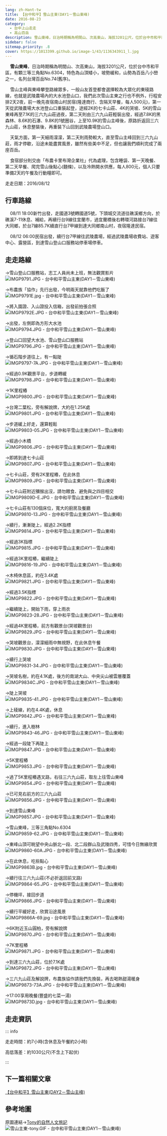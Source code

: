 ```yaml
---
lang: zh-Hant-tw
title: 【台中和平】雪山主東(DAY1－雪山東峰)
date: 2016-08-23
category: 
  - 台中上山走走
  - 高山百岳
description: 雪山東峰，日治時期稱為明間山、次高東山，海拔3201公尺，位於台中市和平區，有顆三等三角點No.6304，特色為山頂矮小，坡勢緩和，山勢為百岳八小巒之一，名列台灣百岳No.74(舊序)。
sidebar: false
sitemap.priority: .8
cover: https://1013399.github.io/image-1/43/1136343911_l.jpg
---
```


    **雪山東峰**，日治時期稱為明間山、次高東山，海拔3201公尺，位於台中市和平區，有顆三等三角點No.6304，特色為山頂矮小，坡勢緩和，山勢為百岳八小巒之一，名列台灣百岳No.74(舊序)。  

<!-- more -->

    雪山主峰與東峰攀登路線眾多，一般山友首登都會選擇較為大眾化的東稜路線，也就是武陵農場內的大水池登山口，我們此次雪山主東之行也不例外，行程安排2天2夜，前一晚先夜宿南山村民宿(隆達商行、含隔天早餐，每人500元)，第一天從武陵農場大水池登山口重裝起登，途經2K的七卡山莊、4K的哭坡、5K的雪山東峰再至7.1K的三六九山莊過夜，第二天則由三六九山莊輕裝出發，經過7.8K的黑森林、8.6K的石瀑、9.8K的1號圈谷，上至10.9K的雪山主峰後，原路折返回三六九山莊，休息整裝後，再重裝下山回到武陵農場登山口。  

    天氣方面，第一天細雨濛濛，第二天則雨勢較大，直至雪山主峰回到三六九山莊，雨才停歇，沿途未能盡賞風景，雖然有些美中不足，但也讓我們順利完成了兩座百岳。

    食宿部分則交由「布農卡里布灣企業社」代為處理，包含睡袋、第一天晚餐、第二天早餐、爬完雪山後點心(麵條)，以及冷熱開水供應，每人800元，個人只要準備2天的午餐及行動糧即可。

走走日期：2016/08/12


## 行車路線

    08/11 18:00新竹出發，走國道3號轉國道5號，下頭城交流道往礁溪鄉方向，於礁溪7-11休息、補給，再續行台9線往宜蘭市，過宜蘭橋後右轉環河路接台7線往大同鄉，於台7線85.7K續直行台7甲線到達大同鄉南山村，夜宿隆達民宿。 

    08/12 06:00民宿出發，續行台7甲線往武陵農場，經過武陵農場收費站、遊客中心、露營區，到達雪山登山口服務站停車場停車。


## 走走路線

→雪山登山口服務站，志工人員尚未上班，無法觀賞影片  
![IMGP9791.JPG - 台中和平雪山主東(DAY1－雪山東峰)](https://1013399.github.io/image-1/43/1136343801_l.jpg)

→布農族「協作」先行出發，今明兩天就靠他們吃飯了  
![IMGP9791E.jpg - 台中和平雪山主東(DAY1－雪山東峰)](https://1013399.github.io/image-1/43/1136343602_l.jpg)

→將入園證、入山證投入信箱，出發前拍張合照  
![IMGP9792E.JPG - 台中和平雪山主東(DAY1－雪山東峰)](https://1013399.github.io/image-1/43/1136342550_l.jpg)

→出發，左側即為方形大水池  
![IMGP9794.JPG - 台中和平雪山主東(DAY1－雪山東峰)](https://1013399.github.io/image-1/43/1136340946_l.jpg)

→登山口回望大水池、雪山登山口服務站  
![IMGP9796.JPG - 台中和平雪山主東(DAY1－雪山東峰)](https://1013399.github.io/image-1/43/1136343802_l.jpg)

→循石階步道往上，有一點陡  
![IMGP9797-7A.JPG - 台中和平雪山主東(DAY1－雪山東峰)](https://1013399.github.io/image-1/43/1136343605_l.jpg)

→經過0.9K觀景平台，步道轉緩  
![IMGP9798.JPG - 台中和平雪山主東(DAY1－雪山東峰)](https://1013399.github.io/image-1/43/1136342213_l.jpg)

→1K里程樁  
![IMGP9800.JPG - 台中和平雪山主東(DAY1－雪山東峰)](https://1013399.github.io/image-1/43/1136343005_l.jpg)

→台灣二葉松，旁有解說牌，大約在1.25K處  
![IMGP9801.JPG - 台中和平雪山主東(DAY1－雪山東峰)](https://1013399.github.io/image-1/43/1136339673_l.jpg)

→步道緩上好走，還算輕鬆  
![IMGP9803-05.JPG - 台中和平雪山主東(DAY1－雪山東峰)](https://1013399.github.io/image-1/43/1136341053_l.jpg)

→經過小木橋  
![IMGP9806.JPG - 台中和平雪山主東(DAY1－雪山東峰)](https://1013399.github.io/image-1/43/1136344002_l.jpg)

→即將到達七卡山莊  
![IMGP9807.JPG - 台中和平雪山主東(DAY1－雪山東峰)](https://1013399.github.io/image-1/43/1136340645_l.jpg)

→七卡山莊，旁有2K里程樁，在此休息  
![IMGP9809.JPG - 台中和平雪山主東(DAY1－雪山東峰)](https://1013399.github.io/image-1/43/1136339562_l.jpg)

→七卡山莊附近獼猴出沒，請勿餵食、避免與之四目相交  
![IMGP9809D-E.JPG - 台中和平雪山主東(DAY1－雪山東峰)](https://1013399.github.io/image-1/43/1136343407_l.jpg)

→七卡山莊有130個床位，寬大的廚房及餐廳  
![IMGP9810-13.JPG - 台中和平雪山主東(DAY1－雪山東峰)](https://1013399.github.io/image-1/43/1136344202_l.jpg)

→續行，漸漸陡上，經過2.2K指標  
![IMGP9814.JPG - 台中和平雪山主東(DAY1－雪山東峰)](https://1013399.github.io/image-1/43/1136344307_l.jpg)

→經過3K指標  
![IMGP9815.JPG - 台中和平雪山主東(DAY1－雪山東峰)](https://1013399.github.io/image-1/43/1136343215_l.jpg)

→經過3K里程樁，繼續陡上  
![IMGP9816-19.JPG - 台中和平雪山主東(DAY1－雪山東峰)](https://1013399.github.io/image-1/43/1136342048_l.jpg)

→木椅休息區，約在3.4K處  
![IMGP9821.JPG - 台中和平雪山主東(DAY1－雪山東峰)](https://1013399.github.io/image-1/43/1136342831_l.jpg)

→經過3.5K指標  
![IMGP9822.JPG - 台中和平雪山主東(DAY1－雪山東峰)](https://1013399.github.io/image-1/43/1136342107_l.jpg)

→繼續陡上，開始下雨，穿上雨衣  
![IMGP9823-28.JPG - 台中和平雪山主東(DAY1－雪山東峰)](https://1013399.github.io/image-1/43/1136343217_l.jpg)

→經過4K里程樁，前方有觀景台(哭坡觀景台)  
![IMGP9829.JPG - 台中和平雪山主東(DAY1－雪山東峰)](https://1013399.github.io/image-1/43/1136340280_l.jpg)

→哭坡觀景台，濛濛細雨中無視野，在此休息午餐  
![IMGP9830.JPG - 台中和平雪山主東(DAY1－雪山東峰)](https://1013399.github.io/image-1/43/1136343013_l.jpg)

→續行上哭坡  
![IMGP9831-34.JPG - 台中和平雪山主東(DAY1－雪山東峰)](https://1013399.github.io/image-1/43/1136342059_l.jpg)

→哭坡名樹，約在4.1K處，後方的南湖大山、中央尖山被雲層覆蓋  
![IMGP9834C.JPG - 台中和平雪山主東(DAY1－雪山東峰)](https://1013399.github.io/image-1/43/1136343911_l.jpg)

→陡上哭坡  
![IMGP9835-41.JPG - 台中和平雪山主東(DAY1－雪山東峰)](https://1013399.github.io/image-1/43/1136343309_l.jpg)

→上稜線，約在4.4K處，休息  
![IMGP9842.JPG - 台中和平雪山主東(DAY1－雪山東峰)](https://1013399.github.io/image-1/43/1136344005_l.jpg)

→續行，進入樹林  
![IMGP9843-46.JPG - 台中和平雪山主東(DAY1－雪山東峰)](https://1013399.github.io/image-1/43/1136343412_l.jpg)

→經過一段陡下再陡上  
![IMGP9847.JPG - 台中和平雪山主東(DAY1－雪山東峰)](https://1013399.github.io/image-1/43/1136341746_l.jpg)

→5K里程樁  
![IMGP9853.JPG - 台中和平雪山主東(DAY1－雪山東峰)](https://1013399.github.io/image-1/43/1136343416_l.jpg)

→過了5K里程樁遇叉路，右往三六九山莊，取左上往雪山東峰  
![IMGP9854.JPG - 台中和平雪山主東(DAY1－雪山東峰)](https://1013399.github.io/image-1/43/1136341425_l.jpg)

→已可見右前方的三六九山莊  
![IMGP9856.JPG - 台中和平雪山主東(DAY1－雪山東峰)](https://1013399.github.io/image-1/43/1136342924_l.jpg)

→到達雪山東峰  
![IMGP9857.JPG - 台中和平雪山主東(DAY1－雪山東峰)](https://1013399.github.io/image-1/43/1136341430_l.jpg)

→雪山東峰，三等三角點No.6304  
![IMGP9859-62.JPG - 台中和平雪山主東(DAY1－雪山東峰)](https://1013399.github.io/image-1/43/1136341926_l.jpg)

→東峰山頂可眺望中央山脈北一段、北二段群山及武陵四秀，可惜今日無緣欣賞  
![IMGP9860-60A.JPG - 台中和平雪山主東(DAY1－雪山東峰)](https://1013399.github.io/image-1/43/1136344501_l.jpg)

→在此休息，吃些點心  
![IMGP9863B.jpg - 台中和平雪山主東(DAY1－雪山東峰)](https://1013399.github.io/image-1/43/1136343914_l.jpg)

→續行往三六九山莊(不必折返回前叉路)  
![IMGP9864-65.JPG - 台中和平雪山主東(DAY1－雪山東峰)](https://1013399.github.io/image-1/43/1136344601_l.jpg)

→停機坪，接回步道  
![IMGP9866.JPG - 台中和平雪山主東(DAY1－雪山東峰)](https://1013399.github.io/image-1/43/1136343812_l.jpg)

→續行平緩好走，欣賞沿途風景  
![IMGP9866A-69.jpg - 台中和平雪山主東(DAY1－雪山東峰)](https://1013399.github.io/image-1/43/1136342327_l.jpg)

→6K附近玉山圓柏，旁有解說牌  
![IMGP9870.JPG - 台中和平雪山主東(DAY1－雪山東峰)](https://1013399.github.io/image-1/43/1136344006_l.jpg)

→7K里程樁  
![IMGP9871.JPG - 台中和平雪山主東(DAY1－雪山東峰)](https://1013399.github.io/image-1/43/1136344404_l.jpg)

→到達三六九山莊，位於7.1K處  
![IMGP9872.JPG - 台中和平雪山主東(DAY1－雪山東峰)](https://1013399.github.io/image-1/43/1136343219_l.jpg)

→三六九山莊及解說牌，布農族協作請我們先換裝，再去喝熱甜湯暖身  
![IMGP9873-73A.JPG - 台中和平雪山主東(DAY1－雪山東峰)](https://1013399.github.io/image-1/43/1136343314_l.jpg)

→17:00享用晚餐(豐盛的七菜一湯)  
![IMGP9873D.jpg - 台中和平雪山主東(DAY1－雪山東峰)](https://1013399.github.io/image-1/43/1136343315_l.jpg)

## 走走資訊
::: info

走走時間：約7小時(含休息及午餐約2小時)

高低落差：約1030公尺(不含上下起伏)

:::

## 下一篇相關文章
[【台中和平】雪山主東(DAY2－雪山主峰)](/posts/post-42-2016-08-24.md)


## 參考地圖
原圖連結→[Tony的自然人文旅記](http://www.tonyhuang39.com/tony0425/tony0425.html)  
![雪山主東-tony.GIF - 台中和平雪山主東(DAY1－雪山東峰)](https://1013399.github.io/image-1/43/1136339364_l.jpg)